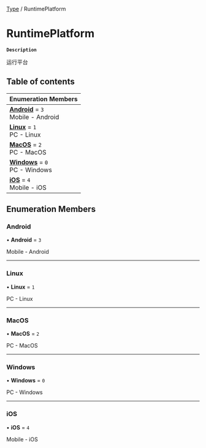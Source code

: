 [Type](../modules/Type.Type.md) / RuntimePlatform

# RuntimePlatform <Badge type="tip" text="Enumeration" />

**`Description`**

运行平台

## Table of contents

| Enumeration Members |
| :-----|
| **[Android](Type.RuntimePlatform.md#android)** = ``3`` <br> Mobile - Android|
| **[Linux](Type.RuntimePlatform.md#linux)** = ``1`` <br> PC - Linux|
| **[MacOS](Type.RuntimePlatform.md#macos)** = ``2`` <br> PC - MacOS|
| **[Windows](Type.RuntimePlatform.md#windows)** = ``0`` <br> PC - Windows|
| **[iOS](Type.RuntimePlatform.md#ios)** = ``4`` <br> Mobile - iOS|

## Enumeration Members

### Android

• **Android** = ``3``

Mobile - Android

___

### Linux

• **Linux** = ``1``

PC - Linux

___

### MacOS

• **MacOS** = ``2``

PC - MacOS

___

### Windows

• **Windows** = ``0``

PC - Windows

___

### iOS

• **iOS** = ``4``

Mobile - iOS
